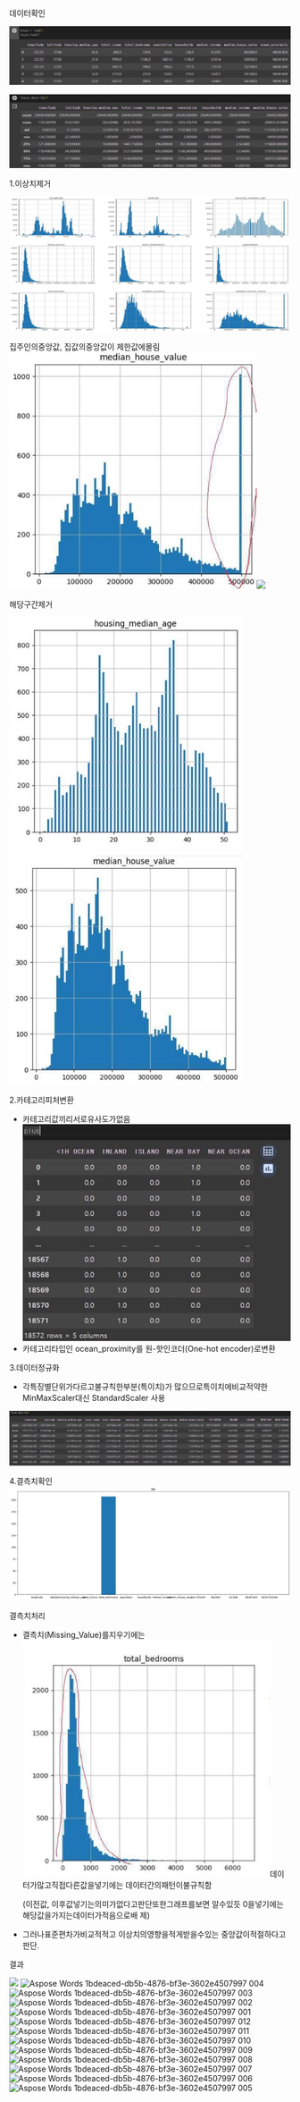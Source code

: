 데이터확인

![](Aspose.Words.1bdeaced-db5b-4876-bf3e-3602e4507997.001.jpeg)

![](Aspose.Words.1bdeaced-db5b-4876-bf3e-3602e4507997.002.jpeg)

1\.이상치제거

![](Aspose.Words.1bdeaced-db5b-4876-bf3e-3602e4507997.003.jpeg)

집주인의중앙값, 집값의중앙값이 제한값에몰림![](Aspose.Words.1bdeaced-db5b-4876-bf3e-3602e4507997.004.jpeg)![](Aspose.Words.1bdeaced-db5b-4876-bf3e-3602e4507997.005.png)

해당구간제거

![](Aspose.Words.1bdeaced-db5b-4876-bf3e-3602e4507997.006.jpeg) ![](Aspose.Words.1bdeaced-db5b-4876-bf3e-3602e4507997.007.jpeg)

2\.카테고리피처변환

- 카테고리값끼리서로유사도가없음 ![](Aspose.Words.1bdeaced-db5b-4876-bf3e-3602e4507997.008.jpeg)
- 카테고리타입인 ocean\_proximity를 원-핫인코더(One-hot encoder)로변환 

3\.데이터정규화

- 각특징별단위가다르고불규칙한부분(특이치)가 많으므로특이치에비교적약한 MinMaxScaler대신 StandardScaler 사용

![](Aspose.Words.1bdeaced-db5b-4876-bf3e-3602e4507997.009.jpeg)

4\.결측치확인![](Aspose.Words.1bdeaced-db5b-4876-bf3e-3602e4507997.010.jpeg)

결측치처리

- 결측치(Missing\_Value)를지우기에는 ![](Aspose.Words.1bdeaced-db5b-4876-bf3e-3602e4507997.011.jpeg)데이터가많고직접다른값을넣기에는 데이터간의패턴이불규칙함 

  (이전값, 이후값넣기는의미가없다고판단또한그래프를보면 알수있듯 0을넣기에는해당값을가지는데이터가적음으로배 제) 

- 그러나표준편차가비교적적고 이상치의영향을적게받을수있는 중앙값이적절하다고판단. 

결과

![](Aspose.Words.1bdeaced-db5b-4876-bf3e-3602e4507997.012.png)
![Aspose Words 1bdeaced-db5b-4876-bf3e-3602e4507997 004](https://github.com/creepereye1204/California-Home-Price-Predictor/assets/112455232/0746c6dc-e8b7-4bc6-b848-ed2fd8a3e22c)
![Aspose Words 1bdeaced-db5b-4876-bf3e-3602e4507997 003](https://github.com/creepereye1204/California-Home-Price-Predictor/assets/112455232/3277ac0e-e16c-4920-85cd-127b951f5057)
![Aspose Words 1bdeaced-db5b-4876-bf3e-3602e4507997 002](https://github.com/creepereye1204/California-Home-Price-Predictor/assets/112455232/03e973cd-0978-4693-b5ba-0d87914ea736)
![Aspose Words 1bdeaced-db5b-4876-bf3e-3602e4507997 001](https://github.com/creepereye1204/California-Home-Price-Predictor/assets/112455232/498f4985-cc49-4da7-897f-12dc2ab239ae)
![Aspose Words 1bdeaced-db5b-4876-bf3e-3602e4507997 012](https://github.com/creepereye1204/California-Home-Price-Predictor/assets/112455232/706dd7d2-0065-4a15-965d-6b2ed4a2e512)
![Aspose Words 1bdeaced-db5b-4876-bf3e-3602e4507997 011](https://github.com/creepereye1204/California-Home-Price-Predictor/assets/112455232/ca6d58bb-33d9-4d6b-a79b-262710bd74f2)
![Aspose Words 1bdeaced-db5b-4876-bf3e-3602e4507997 010](https://github.com/creepereye1204/California-Home-Price-Predictor/assets/112455232/0e29e739-040b-4e26-9c19-5de931475745)
![Aspose Words 1bdeaced-db5b-4876-bf3e-3602e4507997 009](https://github.com/creepereye1204/California-Home-Price-Predictor/assets/112455232/780fefce-7eee-4870-893b-d610bf465355)
![Aspose Words 1bdeaced-db5b-4876-bf3e-3602e4507997 008](https://github.com/creepereye1204/California-Home-Price-Predictor/assets/112455232/a5dd0d19-45cc-495a-9e8f-a667dbed5368)
![Aspose Words 1bdeaced-db5b-4876-bf3e-3602e4507997 007](https://github.com/creepereye1204/California-Home-Price-Predictor/assets/112455232/523b0233-f1ed-42d2-8284-ef584be2e74d)
![Aspose Words 1bdeaced-db5b-4876-bf3e-3602e4507997 006](https://github.com/creepereye1204/California-Home-Price-Predictor/assets/112455232/84eb3b00-dfa0-4cfb-9410-ae0297647bf6)
![Aspose Words 1bdeaced-db5b-4876-bf3e-3602e4507997 005](https://github.com/creepereye1204/California-Home-Price-Predictor/assets/112455232/fb674594-3ece-40eb-8c7e-ffbd4f6db38c)
